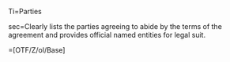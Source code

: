 Ti=Parties

sec=Clearly lists the parties agreeing to abide by the terms of the agreement and provides official named entities for legal suit.

=[OTF/Z/ol/Base]
